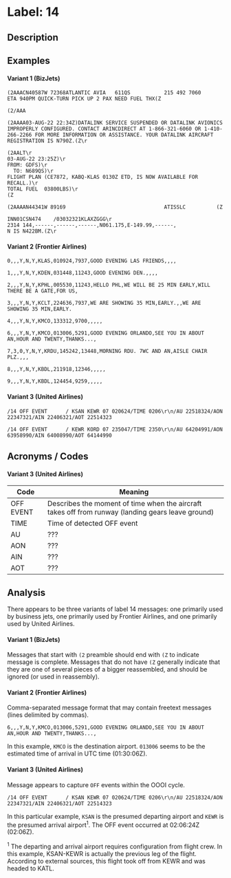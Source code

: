 # Label: 14

## Description

## Examples
#### Variant 1 (BizJets)
```
(2AAACN40587W 72368ATLANTIC AVIA   611QS           215 492 7060     ETA 940PM QUICK-TURN PICK UP 2 PAX NEED FUEL THX(Z
```

```
(2/AAA
```

```
(2AAAA03-AUG-22 22:34Z)DATALINK SERVICE SUSPENDED OR DATALINK AVIONICS IMPROPERLY CONFIGURED. CONTACT ARINCDIRECT AT 1-866-321-6060 OR 1-410-266-2266 FOR MORE INFORMATION OR ASSISTANCE. YOUR DATALINK AIRCRAFT REGISTRATION IS N790Z.(Z\r
```

```
(2AALT\r
03-AUG-22 23:25Z)\r
FROM: GDFS)\r
  TO: N689QS)\r
FLIGHT PLAN (CE7872, KABQ-KLAS 0130Z ETD, IS NOW AVAILABLE FOR RECALL.)\r
TOTAL FUEL  03800LBS)\r
(Z
```

```
(2AAAAN44341W 89169                                ATISSLC          (Z
```

```
INN01CSN474    /03032321KLAXZGGG\r
2314 144,------,------,------,N061.175,E-149.99,------,
N IS N422BM.(Z\r
```

#### Variant 2 (Frontier Airlines)
```
0,,,Y,N,Y,KLAS,010924,7937,GOOD EVENING LAS FRIENDS,,,,
```

```
1,,,Y,N,Y,KDEN,031448,11243,GOOD EVENING DEN.,,,,
```

```
2,,,Y,N,Y,KPHL,005530,11243,HELLO PHL,WE WILL BE 25 MIN EARLY,WILL THERE BE A GATE,FOR US,
```

```
3,,,Y,N,Y,KCLT,224636,7937,WE ARE SHOWING 35 MIN,EARLY.,,WE ARE SHOWING 35 MIN,EARLY.
```

```
4,,,Y,N,Y,KMCO,133312,9700,,,,,
```

```
6,,,Y,N,Y,KMCO,013006,5291,GOOD EVENING ORLANDO,SEE YOU IN ABOUT AN,HOUR AND TWENTY,THANKS...,
```

```
7,3,0,Y,N,Y,KRDU,145242,13448,MORNING RDU. 7WC AND AN,AISLE CHAIR PLZ.,,,
```

```
8,,,Y,N,Y,KBDL,211918,12346,,,,,
```

```
9,,,Y,N,Y,KBDL,124454,9259,,,,,
```


#### Variant 3 (United Airlines)
```
/14 OFF EVENT      / KSAN KEWR 07 020624/TIME 0206\r\n/AU 22518324/AON 22347321/AIN 22406321/AOT 22514323
```

```
/14 OFF EVENT      / KEWR KORD 07 235047/TIME 2350\r\n/AU 64204991/AON 63958990/AIN 64008990/AOT 64144990
```

## Acronyms / Codes
#### Variant 3 (United Airlines)
Code      | Meaning
----      | -------
OFF EVENT | Describes the moment of time when the aircraft takes off from runway (landing gears leave ground)
TIME      | Time of detected OFF event
AU        | ???
AON       | ???
AIN       | ???
AOT       | ???

## Analysis
There appears to be three variants of label 14 messages: one primarily used by business jets, one primarily used by Frontier Airlines, and one primarily used by United Airlines.

#### Variant 1 (BizJets)
Messages that start with `(2` preamble should end with `(Z` to indicate message is complete. Messages that do not have `(Z` generally indicate that they are one of several pieces of a bigger reassembled, and should be ignored (or used in reassembly).

#### Variant 2 (Frontier Airlines)
Comma-separated message format that may contain freetext messages (lines delimited by commas).

```
6,,,Y,N,Y,KMCO,013006,5291,GOOD EVENING ORLANDO,SEE YOU IN ABOUT AN,HOUR AND TWENTY,THANKS...,
```

In this example, `KMCO` is the destination airport. `013006` seems to be the estimated time of arrival in UTC time (01:30:06Z).

#### Variant 3 (United Airlines)
Message appears to capture `OFF` events within the OOOI cycle.

```
/14 OFF EVENT      / KSAN KEWR 07 020624/TIME 0206\r\n/AU 22518324/AON 22347321/AIN 22406321/AOT 22514323
```
In this particular example, `KSAN` is the presumed departing airport and `KEWR` is the presumed arrival airport<sup>1</sup>. The OFF event occurred at 02:06:24Z (02:06Z).

<sup>1</sup> The departing and arrival airport requires configuration from flight crew. In this example, KSAN-KEWR is actually the previous leg of the flight. According to external sources, this flight took off from KEWR and was headed to KATL.

